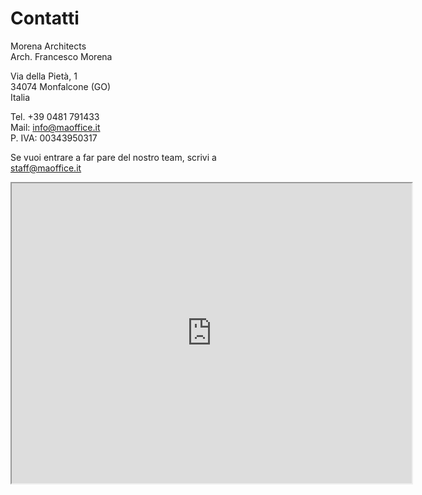---
---

# Contatti

Morena Architects \
Arch. Francesco Morena

Via della Pietà, 1 \
34074 Monfalcone (GO) \
Italia

Tel. +39 0481 791433 \
Mail: info@maoffice.it \
P. IVA: 00343950317

Se vuoi entrare a far pare del nostro team, scrivi a \
staff@maoffice.it

<iframe width="640" height="480" allow="fullscreen" src="https://maps.google.com/?cid=11905058789974441088&t=k&output=embed"></iframe>
